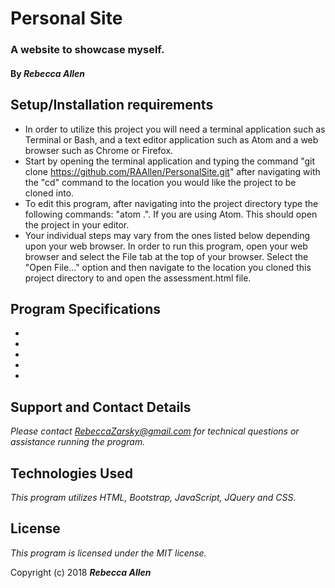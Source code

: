 # Personal Site

### A website to showcase myself.

#### By _**Rebecca Allen**_

## Setup/Installation requirements

* In order to utilize this project you will need a terminal application such as Terminal or Bash, and a text editor application such as Atom and a web browser such as Chrome or Firefox.
* Start by opening the terminal application and typing the command "git clone https://github.com/RAAllen/PersonalSite.git" after navigating with the "cd" command to the location you would like the project to be cloned into.
* To edit this program, after navigating into the project directory type the following commands: "atom .". If you are using Atom. This should open the project in your editor.
* Your individual steps may vary from the ones listed below depending upon your web browser. In order to run this program, open your web browser and select the File tab at the top of your browser. Select the "Open File..." option and then navigate to the location you cloned this project directory to and open the assessment.html file.

## Program Specifications

*
*
*
*
*


## Support and Contact Details

_Please contact RebeccaZarsky@gmail.com for technical questions or assistance running the program._

## Technologies Used

_This program utilizes HTML, Bootstrap, JavaScript, JQuery and CSS._

## License

_This program is licensed under the MIT license._

Copyright (c) 2018 **_Rebecca Allen_**
